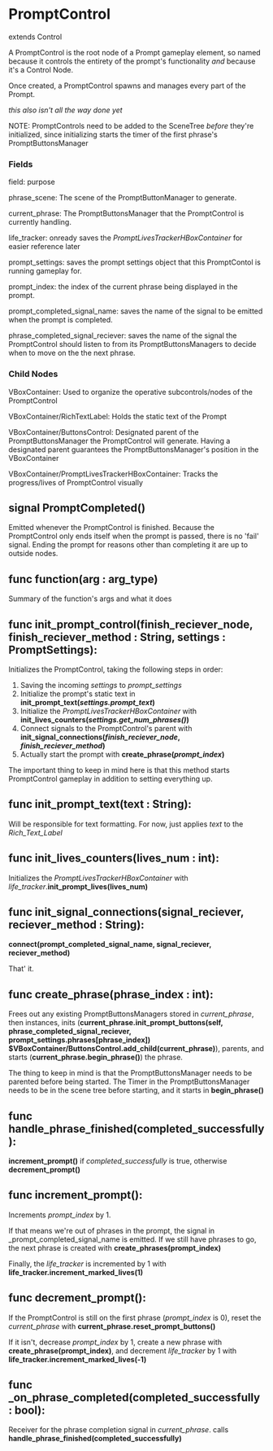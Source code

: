 # PromptControl
extends Control

A PromptControl is the root node of a Prompt gameplay element, so named because it controls the entirety of the prompt's functionality _and_ because it's a Control Node.

Once created, a PromptControl spawns and manages every part of the Prompt.

_this also isn't all the way done yet_

NOTE: PromptControls need to be added to the SceneTree _before_ they're initialized, since initializing starts the timer of the first phrase's PromptButtonsManager

### Fields
field: purpose

phrase_scene: The scene of the PromptButtonManager to generate.

current_phrase: The PromptButtonsManager that the PromptControl is currently handling.

life_tracker: onready saves the _PromptLivesTrackerHBoxContainer_ for easier reference later

prompt_settings: saves the prompt settings object that this PromptContol is running gameplay for.

prompt_index: the index of the current phrase being displayed in the prompt.

prompt_completed_signal_name: saves the name of the signal to be emitted when the prompt is completed.

phrase_completed_signal_reciever: saves the name of the signal the PromptControl should listen to from its PromptButtonsManagers to decide when to move on the the next phrase.

### Child Nodes
VBoxContainer: Used to organize the operative subcontrols/nodes of the PromptControl

VBoxContainer/RichTextLabel: Holds the static text of the Prompt

VBoxContainer/ButtonsControl: Designated parent of the PromptButtonsManager the PromptControl will generate. Having a designated parent guarantees the PromptButtonsManager's position in the VBoxContainer

VBoxContainer/PromptLivesTrackerHBoxContainer: Tracks the progress/lives of PromptControl visually

## signal PromptCompleted()
Emitted whenever the PromptControl is finished. Because the PromptControl only ends itself when the prompt is passed, there is no 'fail' signal. Ending the prompt for reasons other than completing it are up to outside nodes. 

## func function(arg : arg_type)
Summary of the function's args and what it does

## func init_prompt_control(finish_reciever_node, finish_reciever_method : String, settings : PromptSettings):
Initializes the PromptControl, taking the following steps in order:
	
1. Saving the incoming _settings_ to _prompt_settings_ 
2. Initialize the prompt's static text in **init_prompt_text(_settings.prompt_text_)**
3. Initialize the _PromptLivesTrackerHBoxContainer_ with **init_lives_counters(_settings.get_num_phrases()_)**
4. Connect signals to the PromptControl's parent with **init_signal_connections(_finish_reciever_node_, _finish_reciever_method_)**
5. Actually start the prompt with **create_phrase(_prompt_index_)**

The important thing to keep in mind here is that this method starts PromptControl gameplay in addition to setting everything up.
	

## func init_prompt_text(text : String):
Will be responsible for text formatting. For now, just applies _text_ to the _Rich_Text_Label_

## func init_lives_counters(lives_num : int):
Initializes the _PromptLivesTrackerHBoxContainer_ with _life_tracker_.**init_prompt_lives(lives_num)**

## func init_signal_connections(signal_reciever, reciever_method : String):
**connect(prompt_completed_signal_name, signal_reciever, reciever_method)**

That' it.
	
## func create_phrase(phrase_index : int):
Frees out any existing PromptButtonsManagers stored in _current_phrase_, then instances, inits (**current_phrase.init_prompt_buttons(self, phrase_completed_signal_reciever, prompt_settings.phrases[phrase_index])
	$VBoxContainer/ButtonsControl.add_child(current_phrase)**), parents, and starts (**current_phrase.begin_phrase()**) the phrase.

The thing to keep in mind is that the PromptButtonsManager needs to be parented before being started. The Timer in the PromptButtonsManager needs to be in the scene tree before starting, and it starts in **begin_phrase()**
	
## func handle_phrase_finished(completed_successfully):
**increment_prompt()** if _completed_successfully_ is true, otherwise **decrement_prompt()**
	
## func increment_prompt():
Increments _prompt_index_ by 1.

If that means we're out of phrases in the prompt, the signal in _prompt_completed_signal_name is emitted. If we still have phrases to go, the next phrase is created with **create_phrases(prompt_index)**

Finally, the _life_tracker_ is incremented by 1 with **life_tracker.increment_marked_lives(1)**

## func decrement_prompt():
If the PromptControl is still on the first phrase (_prompt_index_ is 0), reset the _current_phrase_ with **current_phrase.reset_prompt_buttons()**

If it isn't, decrease _prompt_index_ by 1, create a new phrase with **create_phrase(prompt_index)**, and decrement _life_tracker_ by 1 with **life_tracker.increment_marked_lives(-1)**
	
## func _on_phrase_completed(completed_successfully : bool):
Receiver for the phrase completion signal in _current_phrase_. calls **handle_phrase_finished(completed_successfully)**
